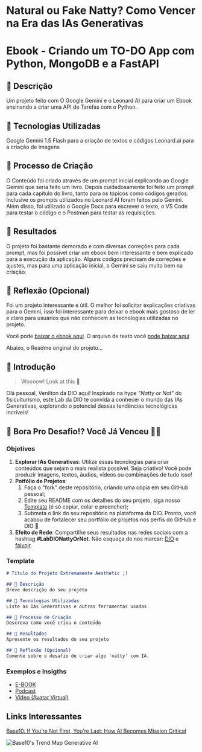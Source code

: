 # Natural ou Fake Natty? Como Vencer na Era das IAs Generativas

# Ebook - Criando um TO-DO App com Python, MongoDB e a FastAPI

## 📒 Descrição
Um projeto feito com O Google Gemini e o Leonard AI para criar um Ebook ensinando a criar uma API de Tarefas com o Python.

## 🤖 Tecnologias Utilizadas
Google Gemini 1.5 Flash para a criação de textos e códigos
Leonard.ai para a criação de imagens

## 🧐 Processo de Criação
O Conteúdo foi criado através de um prompt inicial explicando ao Google Gemini que seria feito um livro.
Depois cuidadosamente foi feito um prompt para cada capítulo do livro, tanto para os tópicos como códigos gerados. Inclusive os prompts utilizados no Leonard AI foram feitos pelo Gemini.
Além disso, foi utilizado o Google Docs para escrever o texto, o VS Code para testar o código e o Postman para testar as requisições.

## 🚀 Resultados
O projeto foi bastante demorado e com diversas correções para cada prompt, mas foi possível criar um ebook bem interessante e bem explicado para a execução da aplicação.
Alguns códigos precisam de correções e ajustes, mas para uma aplicação inicial, o Gemini se saiu muito bem na criação.

## 💭 Reflexão (Opcional)
Foi um projeto interessante e útil. O melhor foi solicitar explicações criativas para o Gemini, isso foi interessante para deixar o ebook mais gostoso de ler e claro para usuários que não conhecem as tecnologias utilizadas no projeto.

Você pode [baixar o ebook aqui](./arquivos/criando-fastapi-todo.pdf).
O arquivo de texto você [pode baixar aqui](./arquivos/criando-fastapi-todo.odt)


Abaixo, o Readme original do projeto...

## 🚀 Introdução

> Woooow! Look at this 👀

Olá pessoal, Venilton da DIO aqui! Inspirado na hype _"Natty or Not"_ do fisiculturismo, este Lab da DIO te convida a conhecer o mundo das IAs Generativas, explorando o potencial dessas tendências tecnológicas incríveis!

## 🎯 Bora Pro Desafio!? Você Já Venceu 💪🤓

### Objetivos

1. **Explorar IAs Generativas**: Utilize essas tecnologias para criar conteúdos que sejam o mais realista possível. Seja criativo! Você pode produzir imagens, textos, áudios, vídeos ou combinações de tudo isso!
1. **Potfólio de Projetos**:
    1. Faça o "fork" deste repositório, criando uma cópia em seu GitHub pessoal;
    2. Edite seu README com os detalhes do seu projeto, siga nosso [Template](#template) (é só copiar, colar e preencher);
    3. Submeta o link do seu repositório na plataforma da DIO. Pronto, você acabou de fortalecer seu portfólio de projetos nos perfis do GitHub e DIO 🚀
1. **Efeito de Rede**: Compartilhe seus resultados nas redes sociais com a hashtag **#LabDIONattyOrNot**. Não esqueça de nos marcar: [DIO](https://www.linkedin.com/school/dio-makethechange) e [falvojr](https://www.linkedin.com/in/falvojr).

### Template

```markdown
# Título do Projeto Extremamente Aesthetic ;)

## 📒 Descrição
Breve descrição do seu projeto

## 🤖 Tecnologias Utilizadas
Liste as IAs Generativas e outras ferramentas usadas

## 🧐 Processo de Criação
Descreva como você criou o conteúdo

## 🚀 Resultados
Apresente os resultados do seu projeto

## 💭 Reflexão (Opcional)
Comente sobre o desafio de criar algo 'natty' com IA.
```

### Exemplos e Insigths

- [E-BOOK](/exemplos/E-BOOK.md)
- [Podcast](/exemplos/PODCAST.md)
- [Vídeo (Avatar Virtual)](/exemplos/VIDEO.md)

## Links Interessantes

[Base10: If You’re Not First, You’re Last: How AI Becomes Mission Critical](https://base10.vc/post/generative-ai-mission-critical/)

![Base10's Trend Map Generative AI](https://github.com/digitalinnovationone/lab-natty-or-not/assets/730492/f4df26e8-f8f7-4419-8252-c69d73ea930c)
